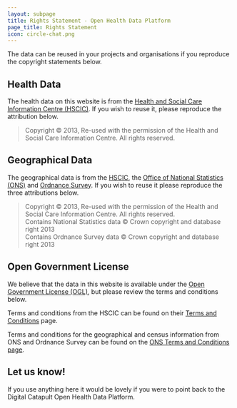 ```yaml
---
layout: subpage
title: Rights Statement - Open Health Data Platform
page_title: Rights Statement
icon: circle-chat.png
---
```


The data can be reused in your projects and organisations if you
reproduce the copyright statements below.

## Health Data

The health data on this website is from the
[Health and Social Care Information Centre (HSCIC)](http://www.hscic.gov.uk/). If
you wish to reuse it, please reproduce the attribution below.

> Copyright © 2013, Re-used with the permission of the Health and Social Care Information Centre. All rights reserved.

## Geographical Data

The geographical data is from the [HSCIC](http://www.hscic.gov.uk/),
the
[Office of National Statistics (ONS)](http://www.ons.gov.uk/ons/index.html)
and [Ordnance Survey](http://www.ordnancesurvey.co.uk/). If you wish
to reuse it please reproduce the three attributions below.

> Copyright © 2013, Re-used with the permission of the Health and Social Care Information Centre. All rights reserved.<br/>
> Contains National Statistics data © Crown copyright and database right 2013<br/>
> Contains Ordnance Survey data © Crown copyright and database right 2013<br/>

## Open Government License

We believe that the data in this website is available under the
[Open Government License (OGL)](http://www.nationalarchives.gov.uk/doc/open-government-licence/version/1/open-government-licence.htm),
but please review the terms and conditions below.

Terms and conditions from the HSCIC can be found on their
[Terms and Conditions](http://www.hscic.gov.uk/terms-and-conditions)
page.

Terms and conditions for the geographical and census information from
ONS and Ordnance Survey can be found on the
[ONS Terms and Conditions page](http://www.ons.gov.uk/ons/guide-method/geography/products/census/index.html).

## Let us know!

If you use anything here it would be lovely if you were to point back
to the Digital Catapult Open Health Data Platform.
